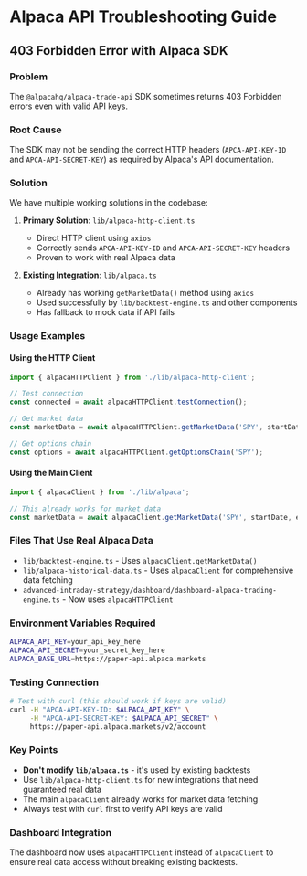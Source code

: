 # Alpaca API Troubleshooting Guide

## 403 Forbidden Error with Alpaca SDK

### Problem
The `@alpacahq/alpaca-trade-api` SDK sometimes returns 403 Forbidden errors even with valid API keys.

### Root Cause
The SDK may not be sending the correct HTTP headers (`APCA-API-KEY-ID` and `APCA-API-SECRET-KEY`) as required by Alpaca's API documentation.

### Solution
We have multiple working solutions in the codebase:

1. **Primary Solution**: `lib/alpaca-http-client.ts`
   - Direct HTTP client using `axios`
   - Correctly sends `APCA-API-KEY-ID` and `APCA-API-SECRET-KEY` headers
   - Proven to work with real Alpaca data

2. **Existing Integration**: `lib/alpaca.ts`
   - Already has working `getMarketData()` method using `axios`
   - Used successfully by `lib/backtest-engine.ts` and other components
   - Has fallback to mock data if API fails

### Usage Examples

#### Using the HTTP Client
```typescript
import { alpacaHTTPClient } from './lib/alpaca-http-client';

// Test connection
const connected = await alpacaHTTPClient.testConnection();

// Get market data
const marketData = await alpacaHTTPClient.getMarketData('SPY', startDate, endDate, '1Day');

// Get options chain
const options = await alpacaHTTPClient.getOptionsChain('SPY');
```

#### Using the Main Client
```typescript
import { alpacaClient } from './lib/alpaca';

// This already works for market data
const marketData = await alpacaClient.getMarketData('SPY', startDate, endDate, '1Day');
```

### Files That Use Real Alpaca Data
- `lib/backtest-engine.ts` - Uses `alpacaClient.getMarketData()`
- `lib/alpaca-historical-data.ts` - Uses `alpacaClient` for comprehensive data fetching
- `advanced-intraday-strategy/dashboard/dashboard-alpaca-trading-engine.ts` - Now uses `alpacaHTTPClient`

### Environment Variables Required
```bash
ALPACA_API_KEY=your_api_key_here
ALPACA_API_SECRET=your_secret_key_here
ALPACA_BASE_URL=https://paper-api.alpaca.markets
```

### Testing Connection
```bash
# Test with curl (this should work if keys are valid)
curl -H "APCA-API-KEY-ID: $ALPACA_API_KEY" \
     -H "APCA-API-SECRET-KEY: $ALPACA_API_SECRET" \
     https://paper-api.alpaca.markets/v2/account
```

### Key Points
- **Don't modify `lib/alpaca.ts`** - it's used by existing backtests
- Use `lib/alpaca-http-client.ts` for new integrations that need guaranteed real data
- The main `alpacaClient` already works for market data fetching
- Always test with `curl` first to verify API keys are valid

### Dashboard Integration
The dashboard now uses `alpacaHTTPClient` instead of `alpacaClient` to ensure real data access without breaking existing backtests.